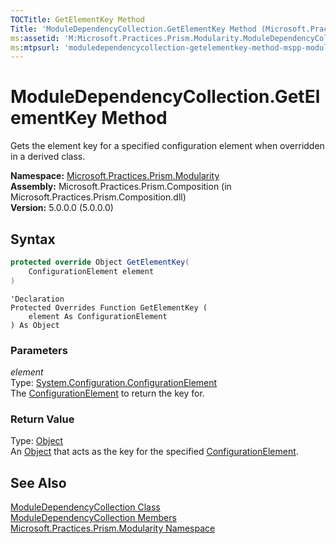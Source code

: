 ```yaml
---
TOCTitle: GetElementKey Method
Title: 'ModuleDependencyCollection.GetElementKey Method (Microsoft.Practices.Prism.Modularity)'
ms:assetid: 'M:Microsoft.Practices.Prism.Modularity.ModuleDependencyCollection.GetElementKey(System.Configuration.ConfigurationElement)'
ms:mtpsurl: 'moduledependencycollection-getelementkey-method-mspp-modularity.md'
---
```



# ModuleDependencyCollection.GetElementKey Method

Gets the element key for a specified configuration element when overridden in a derived class.

**Namespace:** [Microsoft.Practices.Prism.Modularity](/patterns-practices/reference/mspp-modularity-namespace)  
**Assembly:** Microsoft.Practices.Prism.Composition (in Microsoft.Practices.Prism.Composition.dll)  
**Version:** 5.0.0.0 (5.0.0.0)

## Syntax

```C#
protected override Object GetElementKey(
	ConfigurationElement element
)
```

```VB
'Declaration
Protected Overrides Function GetElementKey ( 
	element As ConfigurationElement
) As Object
```

### Parameters

*element*  
Type: [System.Configuration.ConfigurationElement](http://msdn.microsoft.com/en-us/library/kyx77cz3)  
The [ConfigurationElement](http://msdn.microsoft.com/en-us/library/kyx77cz3) to return the key for.

### Return Value

Type: [Object](http://msdn.microsoft.com/en-us/library/e5kfa45b)  
An [Object](http://msdn.microsoft.com/en-us/library/e5kfa45b) that acts as the key for the specified [ConfigurationElement](http://msdn.microsoft.com/en-us/library/kyx77cz3).

## See Also

[ModuleDependencyCollection Class](/patterns-practices/reference/moduledependencycollection-class-mspp-modularity)  
[ModuleDependencyCollection Members](/patterns-practices/reference/moduledependencycollection-members-mspp-modularity)  
[Microsoft.Practices.Prism.Modularity Namespace](/patterns-practices/reference/mspp-modularity-namespace)  